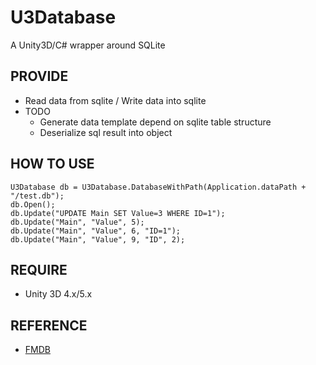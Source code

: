 # U3Database
A Unity3D/C# wrapper around SQLite 

## PROVIDE
* Read data from sqlite / Write data into sqlite
* TODO
	* Generate data template depend on sqlite table structure
	* Deserialize sql result into object

## HOW TO USE
```
U3Database db = U3Database.DatabaseWithPath(Application.dataPath + "/test.db");
db.Open();
db.Update("UPDATE Main SET Value=3 WHERE ID=1");
db.Update("Main", "Value", 5);
db.Update("Main", "Value", 6, "ID=1");
db.Update("Main", "Value", 9, "ID", 2);
```

## REQUIRE
* Unity 3D 4.x/5.x


## REFERENCE

* [FMDB](https://github.com/ccgus/fmdb)